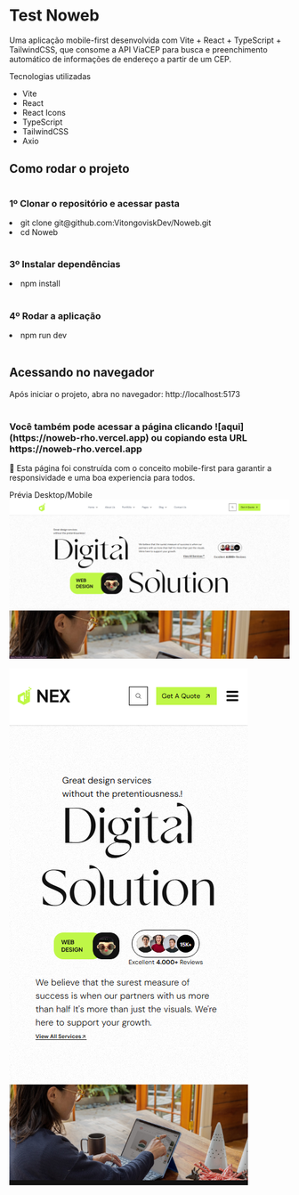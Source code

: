 <h1>Test Noweb</h1>

Uma aplicação mobile-first desenvolvida com Vite + React + TypeScript + TailwindCSS, que consome a API ViaCEP para busca e preenchimento automático de informações de endereço a partir de um CEP.

Tecnologias utilizadas
<ul>
  <li>Vite</li>
  <li>React</li>
  <li>React Icons</li>
  <li>TypeScript</li>
  <li>TailwindCSS</li>
  <li>Axio</li>
</ul>

<h2>Como rodar o projeto</h2>


# <h3>1️º Clonar o repositório e acessar pasta</h3>
<li>git clone git@github.com:VitongoviskDev/Noweb.git</li>
<li>cd Noweb</li>


# <h3>3️º Instalar dependências</h3>
<li>npm install</li>

# <h3>4️º Rodar a aplicação</h3>
<li>npm run dev</li>

<br/>
<h2>Acessando no navegador</h2>
Após iniciar o projeto, abra no navegador: http://localhost:5173

<br/>
<br/>
<h3>Você também pode acessar a página clicando ![aqui](https://noweb-rho.vercel.app) ou copiando esta URL https://noweb-rho.vercel.app</h3>

📱 Esta página foi construída com o conceito mobile-first para garantir a responsividade e uma boa experiencia para todos.

Prévia Desktop/Mobile
![Preview Desktop](public/preview.png )

![Preview Mobile](public/previewMobile.png )
